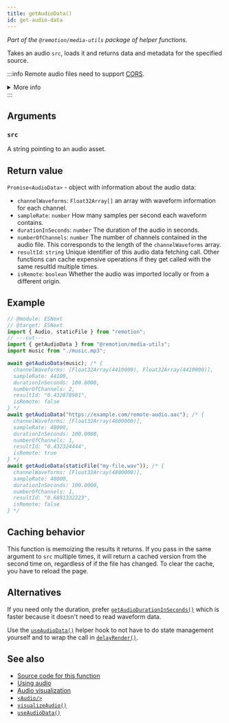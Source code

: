 ```yaml
---
title: getAudioData()
id: get-audio-data
---
```


_Part of the `@remotion/media-utils` package of helper functions._

Takes an audio `src`, loads it and returns data and metadata for the specified source.

:::info
Remote audio files need to support [CORS](https://developer.mozilla.org/en-US/docs/Web/HTTP/CORS).

<details>
<summary>More info</summary>
<ul>
<li>
Remotion's origin is usually <code>http://localhost:3000</code>, but it may be different if rendering on Lambda or the port is busy.
</li>
<li>
You can use <a href="/docs/get-audio-duration-in-seconds"><code>getAudioDurationInSeconds()</code></a> without the audio needing CORS.
</li>
<li>
You can <a href="/docs/chromium-flags#--disable-web-security">disable CORS</a> during renders.
</li>
</ul>
</details>
:::

## Arguments

### `src`

A string pointing to an audio asset.

## Return value

`Promise<AudioData>` - object with information about the audio data:

- `channelWaveforms`: `Float32Array[]` an array with waveform information for each channel.
- `sampleRate`: `number` How many samples per second each waveform contains.
- `durationInSeconds`: `number` The duration of the audio in seconds.
- `numberOfChannels`: `number` The number of channels contained in the audio file. This corresponds to the length of the `channelWaveforms` array.
- `resultId`: `string` Unique identifier of this audio data fetching call. Other functions can cache expensive operations if they get called with the same resultId multiple times.
- `isRemote`: `boolean` Whether the audio was imported locally or from a different origin.

## Example

```ts twoslash
// @module: ESNext
// @target: ESNext
import { Audio, staticFile } from "remotion";
// ---cut---
import { getAudioData } from "@remotion/media-utils";
import music from "./music.mp3";

await getAudioData(music); /* {
  channelWaveforms: [Float32Array(4410000), Float32Array(4410000)],
  sampleRate: 44100,
  durationInSeconds: 100.0000,
  numberOfChannels: 2,
  resultId: "0.432878981",
  isRemote: false
} */
await getAudioData("https://example.com/remote-audio.aac"); /* {
  channelWaveforms: [Float32Array(4800000)],
  sampleRate: 48000,
  durationInSeconds: 100.0000,
  numberOfChannels: 1,
  resultId: "0.432324444",
  isRemote: true
} */
await getAudioData(staticFile("my-file.wav")); /* {
  channelWaveforms: [Float32Array(4800000)],
  sampleRate: 48000,
  durationInSeconds: 100.0000,
  numberOfChannels: 1,
  resultId: "0.6891332223",
  isRemote: false
} */
```

## Caching behavior

This function is memoizing the results it returns.
If you pass in the same argument to `src` multiple times, it will return a cached version from the second time on, regardless of if the file has changed. To clear the cache, you have to reload the page.

## Alternatives

If you need only the duration, prefer [`getAudioDurationInSeconds()`](/docs/get-audio-duration-in-seconds) which is faster because it doesn't need to read waveform data.

Use the [`useAudioData()`](/docs/use-audio-data) helper hook to not have to do state management yourself and to wrap the call in [`delayRender()`](/docs/delay-render).

## See also

- [Source code for this function](https://github.com/remotion-dev/remotion/blob/main/packages/media-utils/src/get-audio-data.ts)
- [Using audio](/docs/using-audio)
- [Audio visualization](/docs/audio-visualization)
- [`<Audio/>`](/docs/audio)
- [`visualizeAudio()`](/docs/visualize-audio)
- [`useAudioData()`](/docs/use-audio-data)
